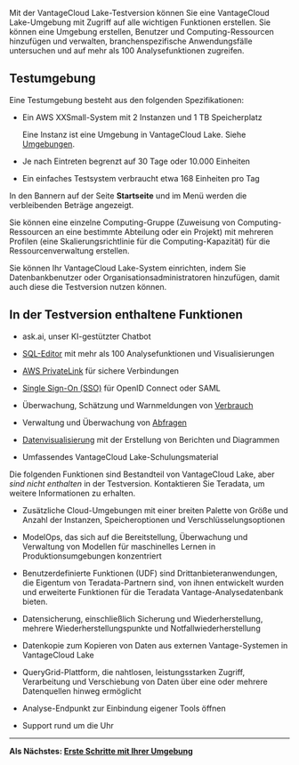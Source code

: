 Mit der VantageCloud Lake-Testversion können Sie eine VantageCloud Lake-Umgebung mit Zugriff auf alle wichtigen Funktionen erstellen. Sie können eine Umgebung erstellen, Benutzer und Computing-Ressourcen hinzufügen und verwalten, branchenspezifische Anwendungsfälle untersuchen und auf mehr als 100 Analysefunktionen zugreifen.

Testumgebung
------------

Eine Testumgebung besteht aus den folgenden Spezifikationen:

-   Ein AWS XXSmall-System mit 2 Instanzen und 1 TB Speicherplatz

    Eine Instanz ist eine Umgebung in VantageCloud Lake. Siehe [Umgebungen](sbt1640280496980.md).

-   Je nach Eintreten begrenzt auf 30 Tage oder 10.000 Einheiten

-   Ein einfaches Testsystem verbraucht etwa 168 Einheiten pro Tag

In den Bannern auf der Seite **Startseite** und im Menü werden die verbleibenden Beträge angezeigt.

Sie können eine einzelne Computing-Gruppe (Zuweisung von Computing-Ressourcen an eine bestimmte Abteilung oder ein Projekt) mit mehreren Profilen (eine Skalierungsrichtlinie für die Computing-Kapazität) für die Ressourcenverwaltung erstellen.

Sie können Ihr VantageCloud Lake-System einrichten, indem Sie Datenbankbenutzer oder Organisationsadministratoren hinzufügen, damit auch diese die Testversion nutzen können.

In der Testversion enthaltene Funktionen
----------------------------------------

-   ask.ai, unser KI-gestützter Chatbot

-   [SQL-Editor](xbg1640280430669.md) mit mehr als 100 Analysefunktionen und Visualisierungen

-   [AWS PrivateLink](suh1721090175745.md) für sichere Verbindungen

-   [Single Sign-On (SSO)](mxq1680183881642.md) für OpenID Connect oder SAML

-   Überwachung, Schätzung und Warnmeldungen von [Verbrauch](onj1682104977691.md)

-   Verwaltung und Überwachung von [Abfragen](ajr1640280560519.md)

-   [Datenvisualisierung](qow1711727575738.md) mit der Erstellung von Berichten und Diagrammen

-   Umfassendes VantageCloud Lake-Schulungsmaterial

Die folgenden Funktionen sind Bestandteil von VantageCloud Lake, aber *sind nicht enthalten* in der Testversion. Kontaktieren Sie Teradata, um weitere Informationen zu erhalten.

-   Zusätzliche Cloud-Umgebungen mit einer breiten Palette von Größe und Anzahl der Instanzen, Speicheroptionen und Verschlüsselungsoptionen

-   ModelOps, das sich auf die Bereitstellung, Überwachung und Verwaltung von Modellen für maschinelles Lernen in Produktionsumgebungen konzentriert

-   Benutzerdefinierte Funktionen (UDF) sind Drittanbieteranwendungen, die Eigentum von Teradata-Partnern sind, von ihnen entwickelt wurden und erweiterte Funktionen für die Teradata Vantage-Analysedatenbank bieten.

-   Datensicherung, einschließlich Sicherung und Wiederherstellung, mehrere Wiederherstellungspunkte und Notfallwiederherstellung

-   Datenkopie zum Kopieren von Daten aus externen Vantage-Systemen in VantageCloud Lake

-   QueryGrid-Plattform, die nahtlosen, leistungsstarken Zugriff, Verarbeitung und Verschiebung von Daten über eine oder mehrere Datenquellen hinweg ermöglicht

-   Analyse-Endpunkt zur Einbindung eigener Tools öffnen

-   Support rund um die Uhr

------------------------------------------------------------------------

**Als Nächstes: [Erste Schritte mit Ihrer Umgebung](tta1687442978234.md)**
